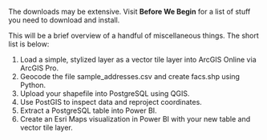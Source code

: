 The downloads may be extensive. Visit <b>Before We Begin</b> for a list of stuff you need to download and install.

This will be a brief overview of a handful of miscellaneous things. The short list is below:

1. Load a simple, stylized layer as a vector tile layer into ArcGIS Online via ArcGIS Pro.
2. Geocode the file sample_addresses.csv and create facs.shp using Python.
3. Upload your shapefile into PostgreSQL using QGIS.
4. Use PostGIS to inspect data and reproject coordinates.
5. Extract a PostgreSQL table into Power BI.
6. Create an Esri Maps visualization in Power BI with your new table and vector tile layer.
